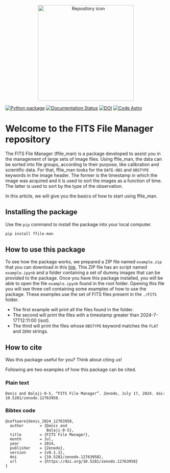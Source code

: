 <p align="center"><img src="docs/images/FFILES.png" alt="Repository icon" width="300"/></p>

[![Python package](https://github.com/DBernardes/ffile_man/actions/workflows/python-package.yml/badge.svg)](https://github.com/DBernardes/ffile_man/actions/workflows/python-package.yml)
[![Documentation Status](https://readthedocs.org/projects/ffile-man/badge/?version=latest)](https://ffile-man.readthedocs.io/en/latest/?badge=latest)
[![DOI](https://zenodo.org/badge/829568003.svg)](https://zenodo.org/doi/10.5281/zenodo.12763957)
[![Code Astro](https://img.shields.io/badge/Made%20at-Code/Astro-blueviolet.svg)](https://semaphorep.github.io/codeastro/)

# Welcome to the FITS File Manager repository

The FITS File Manager (ffile_man) is a package developed to assist you in the management of large sets of image files. 
Using ffile_man, the data can be sorted into file groups, according to their purpose, like calibration and scientific data.
For that, ffile_man looks for the `DATE-OBS` and `OBSTYPE` keywords in the image header. 
The former is the timestamp in which the image was acquired and it is used to sort the images as a function of time. 
The latter is used to sort by the type of the observation.

In this article, we will give you the basics of how to start using ffile_man.


## Installing the package

Use the `pip` command to install the package into your local computer.

```bash
pip install ffile-man
```

## How to use this package

To see how the package works, we prepared a ZIP file named `example.zip` that you can download in this [link](https://github.com/DBernardes/ffile_man/blob/development/example.zip).
This ZIP file has an script named `example.ipynb` and a folder containing a set of dummy images that can be provided to the package.
Once you have this package installed, you will be able to open the file `example.ipynb` found in the root folder.
Opening this file you will see three cell containing some examples of how to use the package.
These examples use the set of FITS files present in the `./FITS` folder.
- The first example will print all the files found in the folder.
- The second will print the files with a timestamp greater than 2024-7-17T12:11:00 (isot).
- The third will print the files whose `OBSTYPE` keyword matches the `FLAT` and `ZERO` strings.



## How to cite

Was this package useful for you? Think about citing us!

Following are two examples of how this package can be cited.


### Plain text

`Denis and Balaji-0-5, “FITS File Manager”. Zenodo, July 17, 2024. doi: 10.5281/zenodo.12763958.`


### Bibtex code
```
@software{denis_2024_12763958,
  author       = {Denis and
                  Balaji-0-5},
  title        = {FITS File Manager},
  month        = Jul,
  year         = 2024,
  publisher    = {Zenodo},
  version      = {v0.1.1},
  doi          = {10.5281/zenodo.12763958},
  url          = {https://doi.org/10.5281/zenodo.12763958}
}
```
